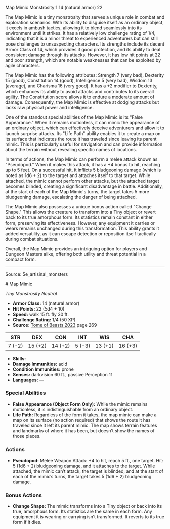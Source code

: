 <MonsterName/>Map Mimic</MonsterName>
<CreatureType/>Monstrosity</CreatureType>
<CR/>1</CR>
<AC/>14 (natural armor)</AC>
<HP/>22</HP>
<summary>The Map Mimic is a tiny monstrosity that serves a unique role in combat and exploration scenarios. With its ability to disguise itself as an ordinary object, it excels in ambush tactics, allowing it to blend seamlessly into its environment until it strikes. It has a relatively low challenge rating of 1/4, indicating that it is a minor threat to experienced adventurers but can still pose challenges to unsuspecting characters. Its strengths include its decent Armor Class of 14, which provides it good protection, and its ability to deal consistent damage through its attacks. However, it has low hit points at 22 and poor strength, which are notable weaknesses that can be exploited by agile characters.</summary>

<detail>

The Map Mimic has the following attributes: Strength 7 (very bad), Dexterity 15 (good), Constitution 14 (good), Intelligence 5 (very bad), Wisdom 13 (average), and Charisma 16 (very good). It has a +2 modifier to Dexterity, which enhances its ability to avoid attacks and contributes to its overall agility. The Constitution score allows it to endure a moderate amount of damage. Consequently, the Map Mimic is effective at dodging attacks but lacks raw physical power and intelligence.

One of the standout special abilities of the Map Mimic is its "False Appearance." When it remains motionless, it can mimic the appearance of an ordinary object, which can effectively deceive adventurers and allow it to launch surprise attacks. Its "Life Path" ability enables it to create a map on its surface that indicates the route it has traveled since leaving its parent mimic. This is particularly useful for navigation and can provide information about the terrain without revealing specific names of locations.

In terms of actions, the Map Mimic can perform a melee attack known as "Pseudopod." When it makes this attack, it has a +4 bonus to hit, reaching up to 5 feet. On a successful hit, it inflicts 5 bludgeoning damage (which is noted as 1d6 + 2) to the target and attaches itself to that target. While attached, the mimic cannot perform other attacks, but the attached target becomes blinded, creating a significant disadvantage in battle. Additionally, at the start of each of the Map Mimic's turns, the target takes 5 more bludgeoning damage, escalating the danger of being attached.

The Map Mimic also possesses a unique bonus action called "Change Shape." This allows the creature to transform into a Tiny object or revert back to its true amorphous form. Its statistics remain constant in either form, preserving its effectiveness. However, any equipment it carries or wears remains unchanged during this transformation. This ability grants it added versatility, as it can escape detection or reposition itself tactically during combat situations.

Overall, the Map Mimic provides an intriguing option for players and Dungeon Masters alike, offering both utility and threat potential in a compact form.</detail>



---

Source: 5e_artisinal_monsters

<statblock>
# Map Mimic

*Tiny* *Monstrosity* *Neutral*

- **Armor Class:** 14 (natural armor)
- **Hit Points:** 22 (5d4 + 10)
- **Speed:** walk 15 ft. fly 30 ft.
- **Challenge Rating:** 1/4 (50 XP)
- **Source:** [Tome of Beasts 2023](https://koboldpress.com/kpstore/product/tome-of-beasts-1-2023-edition/) page 269

| STR | DEX | CON | INT | WIS | CHA |
| --- | --- | --- | --- | --- | --- |
| 7 (-2) | 15 (+2) | 14 (+2) | 5 (-3) | 13 (+1) | 16 (+3) |

- **Skills:** 
- **Damage Immunities:** acid
- **Condition Immunities:** prone
- **Senses:** darkvision 60 ft., passive Perception 11
- **Languages:** —

### Special Abilities

- **False Appearance (Object Form Only):** While the mimic remains motionless, it is indistinguishable from an ordinary object.
- **Life Path:** Regardless of the form it takes, the map mimic can make a map on its surface (no action required) that shows the route it has traveled since it left its parent mimic. The map shows terrain features and landmarks of where it has been, but doesn’t show the names of those places.

### Actions

- **Pseudopod:** Melee Weapon Attack: +4 to hit, reach 5 ft., one target. Hit: 5 (1d6 + 2) bludgeoning damage, and it attaches to the target. While attached, the mimic can’t attack, the target is blinded, and at the start of each of the mimic’s turns, the target takes 5 (1d6 + 2) bludgeoning damage.

### Bonus Actions

- **Change Shape:** The mimic transforms into a Tiny object or back into its true, amorphous form. Its statistics are the same in each form. Any equipment it is wearing or carrying isn’t transformed. It reverts to its true form if it dies.
</statblock>


